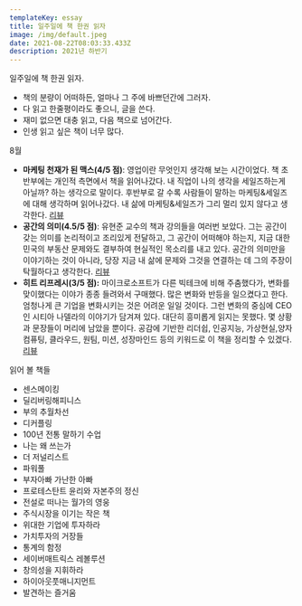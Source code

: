 ```yaml
---
templateKey: essay
title: 일주일에 책 한권 읽자
image: /img/default.jpeg
date: 2021-08-22T08:03:33.433Z
description: 2021년 하반기
---
```

일주일에 책 한권 읽자.

* 책의 분량이 어떠하든, 얼마나 그 주에 바쁘던간에 그러자.
* 다 읽고 한줄평이라도 좋으니, 글을 쓴다.
* 재미 없으면 대충 읽고, 다음 책으로 넘어간다.
* 인생 읽고 싶은 책이 너무 많다.

8월

* **마케팅 천재가 된 맥스(4/5 점)**: 영업이란 무엇인지 생각해 보는 시간이었다. 책 초반부에는 개인적 측면에서 책을 읽어나갔다. 내 직업이 나의 생각을 세일즈하는게 아닐까? 하는 생각으로 말이다. 후반부로 갈 수록 사람들이 말하는 마케팅&세일즈에 대해 생각하며 읽어나갔다. 내 삶에 마케팅&세일즈가 그리 멀리 있지 않다고 생각한다. [리뷰](https://byjay.github.io/review/%EB%A7%88%EC%BC%80%ED%8C%85-%EC%B2%9C%EC%9E%AC%EA%B0%80-%EB%90%9C-%EB%A7%A5%EC%8A%A4/)
* **공간의 의미(4.5/5 점)**: 유현준 교수의 책과 강의들을 여러번 보았다. 그는 공간이 갖는 의미를 논리적이고 조리있게 전달하고, 그 공간이 어떠해야 하는지, 지금 대한민국의 부동산 문제와도 결부하여 현실적인 목소리를 내고 있다. 공간의 의미만을 이야기하는 것이 아니라, 당장 지금 내 삶에 문제와 그것을 연결하는 데 그의 주장이 탁월하다고 생각한다. [리뷰](https://byjay.github.io/review/%EA%B3%B5%EA%B0%84%EC%9D%98-%EC%9D%98%EB%AF%B8/)
* **히트 리프레시(3/5 점):** 마이크로소프트가 다른 빅테크에 비해 주춤했다가, 변화를 맞이했다는 이야가 종종 들려와서 구매했다. 많은 변화와 반등을 일으켰다고 한다. 엄청나게 큰 기업을 변화시키는 것은 어려운 일일 것이다. 그런 변화의 중심에 CEO인 시티아 나델라의 이야기가 담겨져 있다. 대단히 흥미롭게 읽지는 못했다. 몇 상황과 문장들이 머리에 남았을 뿐이다. 공감에 기반한 리더쉽, 인공지능, 가상현실,양자컴퓨팅, 클라우드, 원팀, 미션, 성장마인드 등의 키워드로 이 책을 정리할 수 있겠다. [리뷰](https://byjay.github.io/review/%EC%83%88%EB%A1%9C-%EA%B3%A0%EC%B9%A8%EC%9D%84-%ED%95%B4%EC%95%BC-%ED%95%98%EB%8A%94-%EC%88%9C%EA%B0%84/)

읽어 볼 책들

* 센스메이킹
* 딜리버링해피니스
* 부의 추월차선
* 디커플링
* 100년 전통 말하기 수업
* 나는 왜 쓰는가
* 더 저널리스트
* 파워풀
* 부자아빠 가난한 아빠
* 프로테스탄트 윤리와 자본주의 정신
* 전설로 떠나는 월가의 영웅
* 주식시장을 이기는 작은 책
* 위대한 기업에 투자하라
* 가치투자의 거장들
* 통계의 함정
* 세이버매트릭스 레볼루션
* 창의성을 지휘하라
* 하이아웃풋매니지먼트
* 발견하는 즐거움